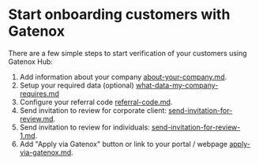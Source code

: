 # Start onboarding customers with Gatenox

There are a few simple steps to start verification of your customers using Gatenox Hub:

1. Add information about your company [about-your-company.md](about-your-company.md "mention").
2. Setup your required data (optional) [what-data-my-company-requires.md](what-data-my-company-requires.md "mention")
3. Configure your referral code [referral-code.md](referral-code.md "mention").
4. Send invitation to review for corporate client:  [send-invitation-for-review.md](send-invitation-for-review.md "mention").
5. Send invitation to review for individuals: [send-invitation-for-review-1.md](send-invitation-for-review-1.md "mention").
6. Add "Apply via Gatenox" button or link to your portal / webpage [apply-via-gatenox.md](apply-via-gatenox.md "mention").
